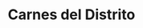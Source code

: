 ---
title: "Carnes del Distrito"
url: /distrito-vecinal-noreste/carnes-del-distrito/
shop: carnicero
---